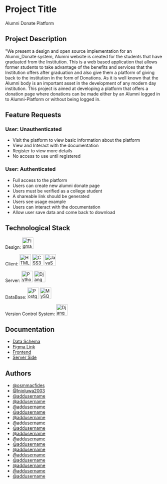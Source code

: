 
# Project Title

Alumni Donate Platform

## Project Description


"We present a design and open source implementation for an Alumni_Donate system, 
Alumni website is created for the students that have graduated from the Institution. This is a web based application that allows former students to take advantage of the benefits and services that the Institution offers after graduation and also give them a platform of giving back to the institution in the form of Donations. As it is well known that the Alumni body is an important asset in the development of any modern day institution.
This project is aimed at developing a platform that offers a donation page where donations can be made either by an Alumni logged in to Alumni-Platform or without being logged in.

## Feature Requests

### User: Unauthenticated
- Visit the platform to view basic information about the platform
- View and Interact with the documentation
- Register to view more details
- No access to use until registered

### User: Authenticated
- Full access to the platform
- Users can create new alumni donate page
- Users must be verified as a college student
- A shareable link should be generated 
- Users see usage example
- Users can interact with the documentation
- Allow user save data and come back to download

## Technological Stack

<p align="left">Design:
	<a href="https://www.figma.com/" target="_blank" rel="noreferrer"><img src="https://raw.githubusercontent.com/danielcranney/readme-generator/main/public/icons/skills/figma-colored.svg" width="36" height="36" alt="Figma" /></a></p>
</p>
<p align="left">Client:
	<a href="https://developer.mozilla.org/en-US/docs/Glossary/HTML5" target="_blank" rel="noreferrer"><img src="https://raw.githubusercontent.com/danielcranney/readme-generator/main/public/icons/skills/html5-colored.svg" width="36" height="36" alt="HTML5" /></a>
	<a href="https://www.w3.org/TR/CSS/#css" target="_blank" rel="noreferrer"><img src="https://raw.githubusercontent.com/danielcranney/readme-generator/main/public/icons/skills/css3-colored.svg" width="36" height="36" alt="CSS3" /></a>
	<a href="https://developer.mozilla.org/en-US/docs/Web/JavaScript" target="_blank" rel="noreferrer"><img src="https://raw.githubusercontent.com/danielcranney/readme-generator/main/public/icons/skills/javascript-colored.svg" width="36" height="36" alt="JavaScript" /></a>
</p>
<p align="left">Server:
	<a href="https://www.python.org/" target="_blank" rel="noreferrer"><img src="https://raw.githubusercontent.com/danielcranney/readme-generator/main/public/icons/skills/python-colored.svg" width="36" height="36" alt="Python" /></a>
   <a href="https://www.djangoproject.com/" target="_blank" rel="noreferrer"><img src="https://verbose-equals-true.gitlab.io/django-postgres-vue-gitlab-ecs/django.jpg" width="36" height="36" alt="Django"/></a>
</p>
<p align="left">DataBase:
<a href="https://www.postgresql.org/" target="_blank" rel="noreferrer"><img src="https://raw.githubusercontent.com/danielcranney/readme-generator/main/public/icons/skills/postgresql-colored.svg" width="36" height="36" alt="PostgreSQL" /></a>
<a href="https://www.mysql.com/" target="_blank" rel="noreferrer"><img src="https://raw.githubusercontent.com/danielcranney/readme-generator/main/public/icons/skills/mysql-colored.svg" width="36" height="36" alt="MySQL" /></a></p>
<p align="left">Version Control System: 
 <a href="https://www.github.com/" target="_blank" rel="noreferrer"><img src="https://github.githubassets.com/images/modules/logos_page/GitHub-Mark.png" width="36" height="36" alt="Django"/></a>
</p>


## Documentation

- [Data Schema](https://linktodocumentation)
- [Figma Link](https://linktodocumentation)
- [Frontend](https://linktodocumentation)
- [Server Side](https://docs.google.com/document/d/1X0CcFMb7bXfWedCc_91pOlBgs-ODgLKfsEyksTPlXEo/edit#)

## Authors 
- [@osmmacfides](https://github.com/osmmacfides)
- [@Inioluwa2003](https://github.com/Inioluwa2003)
- [@addusername](https://github.com/addusername)
- [@addusername](https://github.com/addusername)
- [@addusername](https://github.com/addusername)
- [@addusername](https://github.com/addusername)
- [@addusername](https://github.com/addusername)
- [@addusername](https://github.com/addusername)
- [@addusername](https://github.com/addusername)
- [@addusername](https://github.com/addusername)
- [@addusername](https://github.com/addusername)
- [@addusername](https://github.com/addusername)
- [@addusername](https://github.com/addusername)
- [@addusername](https://github.com/addusername)
- [@addusername](https://github.com/addusername)
- [@addusername](https://github.com/addusername)
- [@addusername](https://github.com/addusername)
- [@addusername](https://github.com/addusername)





